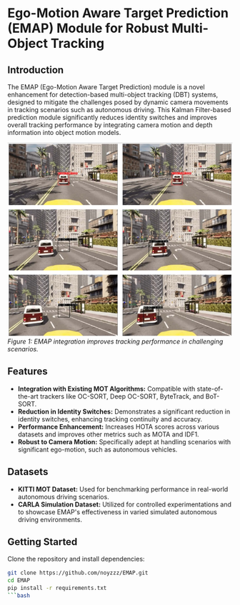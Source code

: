 # Ego-Motion Aware Target Prediction (EMAP) Module for Robust Multi-Object Tracking

## Introduction
The EMAP (Ego-Motion Aware Target Prediction) module is a novel enhancement for detection-based multi-object tracking (DBT) systems, designed to mitigate the challenges posed by dynamic camera movements in tracking scenarios such as autonomous driving. This Kalman Filter-based prediction module significantly reduces identity switches and improves overall tracking performance by integrating camera motion and depth information into object motion models.

![EMAP Integration](emap_integration.jpg)  
*Figure 1: EMAP integration improves tracking performance in challenging scenarios.*

## Features
- **Integration with Existing MOT Algorithms:** Compatible with state-of-the-art trackers like OC-SORT, Deep OC-SORT, ByteTrack, and BoT-SORT.
- **Reduction in Identity Switches:** Demonstrates a significant reduction in identity switches, enhancing tracking continuity and accuracy.
- **Performance Enhancement:** Increases HOTA scores across various datasets and improves other metrics such as MOTA and IDF1.
- **Robust to Camera Motion:** Specifically adept at handling scenarios with significant ego-motion, such as autonomous vehicles.

## Datasets
- **KITTI MOT Dataset:** Used for benchmarking performance in real-world autonomous driving scenarios.
- **CARLA Simulation Dataset:** Utilized for controlled experimentations and to showcase EMAP's effectiveness in varied simulated autonomous driving environments.

## Getting Started
Clone the repository and install dependencies:
```bash
git clone https://github.com/noyzzz/EMAP.git
cd EMAP
pip install -r requirements.txt
```bash

